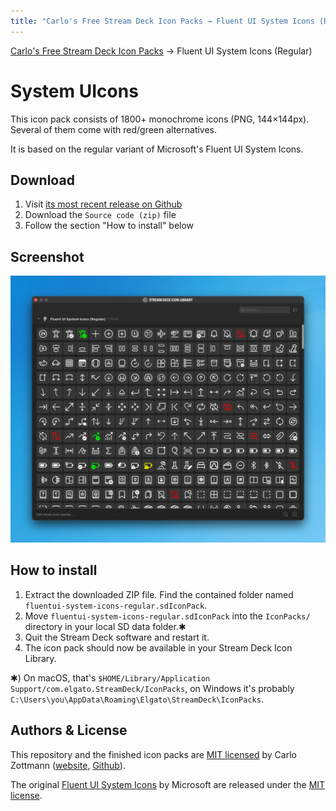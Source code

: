 ```yaml
---
title: "Carlo's Free Stream Deck Icon Packs → Fluent UI System Icons (Regular)"
---
```


<script async defer data-website-id="8f8ff8a3-00ab-480a-bd18-d4da710d4e4e" src="https://umami.czm.io/umami.js"></script>
<nav>
  <a href="/">Carlo's Free Stream Deck Icon Packs</a> → Fluent UI System Icons (Regular)
</nav>

# System UIcons

This icon pack consists of 1800+ monochrome icons (PNG, 144×144px). Several of
them come with red/green alternatives.

It is based on the regular variant of Microsoft's Fluent UI System Icons.

## Download

1. Visit [its most recent release on Github](https://github.com/carlo/streamdeck-iconpack-fluentui-system-icons/releases/latest)
1. Download the `Source code (zip)` file
1. Follow the section "How to install" below

## Screenshot

![Screenshot of the Stream Deck Icon Library](./img/screenshot-fluentui-system-icons-regular.png)

## How to install

1. Extract the downloaded ZIP file. Find the contained folder named `fluentui-system-icons-regular.sdIconPack`.
2. Move `fluentui-system-icons-regular.sdIconPack` into the `IconPacks/` directory in your local SD data folder.✱
3. Quit the Stream Deck software and restart it.
4. The icon pack should now be available in your Stream Deck Icon Library.

✱) On macOS, that's `$HOME/Library/Application Support/com.elgato.StreamDeck/IconPacks`,
on Windows it's probably `C:\Users\you\AppData\Roaming\Elgato\StreamDeck\IconPacks`.

## Authors & License

This repository and the finished icon packs are [MIT licensed](LICENSE.md) by
Carlo Zottmann ([website](https://czm.io), [Github](https://github.com/carlo)).

The original [Fluent UI System Icons](https://github.com/microsoft/fluentui-system-icons)
by Microsoft are released under the
[MIT license](https://github.com/microsoft/fluentui-system-icons/blob/master/LICENSE).
